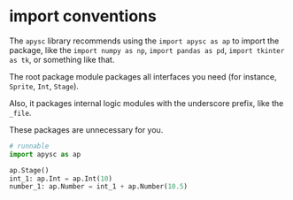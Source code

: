 # import conventions

The `apysc` library recommends using the `import apysc as ap` to import the package, like the `import numpy as np`, `import pandas as pd`, `import tkinter as tk`, or something like that.

The root package module packages all interfaces you need (for instance, `Sprite`, `Int`, `Stage`).

Also, it packages internal logic modules with the underscore prefix, like the `_file`.

These packages are unnecessary for you.

```py
# runnable
import apysc as ap

ap.Stage()
int_1: ap.Int = ap.Int(10)
number_1: ap.Number = int_1 + ap.Number(10.5)
```